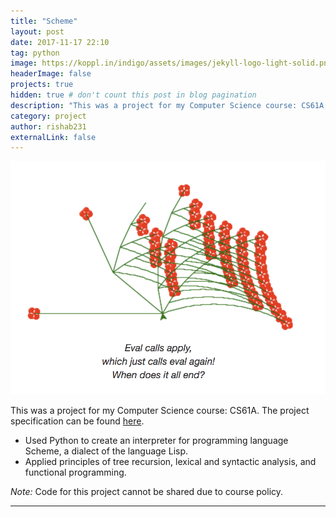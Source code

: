 ```yaml
---
title: "Scheme"
layout: post
date: 2017-11-17 22:10
tag: python
image: https://koppl.in/indigo/assets/images/jekyll-logo-light-solid.png
headerImage: false
projects: true
hidden: true # don't count this post in blog pagination
description: "This was a project for my Computer Science course: CS61A. The project specification can be found [here](http://inst.eecs.berkeley.edu/~cs61a/fa16/proj/scheme/)."
category: project
author: rishab231
externalLink: false
---
```


![BearMaps](../assets/images/scheme.png)

This was a project for my Computer Science course: CS61A. The project specification can be found [here](http://inst.eecs.berkeley.edu/~cs61a/fa16/proj/scheme/).

- Used Python to create an interpreter for programming language Scheme, a dialect of the language Lisp.
- Applied principles of tree recursion, lexical and syntactic analysis, and
functional programming.

<p><i>Note: </i>Code for this project cannot be shared due to course policy.</p>

---